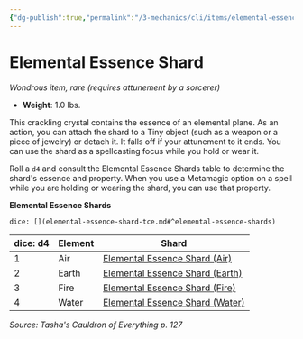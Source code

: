 ```yaml
---
{"dg-publish":true,"permalink":"/3-mechanics/cli/items/elemental-essence-shard-tce/","tags":["ttrpg-cli/compendium/src/5e/tce","ttrpg-cli/item/attunement/required","ttrpg-cli/item/rarity/rare"],"created":"2025-02-26T14:43:57.476-05:00","updated":"2025-02-26T17:46:13.811-05:00"}
---
```


# Elemental Essence Shard
*Wondrous item, rare (requires attunement by a sorcerer)*  


- **Weight**: 1.0 lbs.

This crackling crystal contains the essence of an elemental plane. As an action, you can attach the shard to a Tiny object (such as a weapon or a piece of jewelry) or detach it. It falls off if your attunement to it ends. You can use the shard as a spellcasting focus while you hold or wear it.

Roll a `d4` and consult the Elemental Essence Shards table to determine the shard's essence and property. When you use a Metamagic option on a spell while you are holding or wearing the shard, you can use that property.

**Elemental Essence Shards**

`dice: [](elemental-essence-shard-tce.md#^elemental-essence-shards)`

| dice: d4 | Element | Shard |
|----------|---------|-------|
| 1 | Air | [Elemental Essence Shard (Air)](3-Mechanics/CLI/items/elemental-essence-shard-air-tce.md) |
| 2 | Earth | [Elemental Essence Shard (Earth)](3-Mechanics/CLI/items/elemental-essence-shard-earth-tce.md) |
| 3 | Fire | [Elemental Essence Shard (Fire)](3-Mechanics/CLI/items/elemental-essence-shard-fire-tce.md) |
| 4 | Water | [Elemental Essence Shard (Water)](3-Mechanics/CLI/items/elemental-essence-shard-water-tce.md) |{ #elemental-essence-shards}


*Source: Tasha's Cauldron of Everything p. 127*